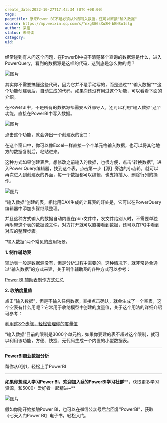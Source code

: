 ```yaml
---
create_date:2022-10-27T17:43:34 (UTC +08:00)
tags: 
pagetitle: 原来Power BI不是必须从外部导入数据，还可以直接"输入数据"
source: https://mp.weixin.qq.com/s/TnxgSG6sXu8M-bENSo1slg
author: 采悟
status: 未阅读
category: 
uid: 
---
```


经常碰到有人问这个问题，在PowerBI中搞不清楚某个查询的数据源是什么，进入PowerQuery，看到的数据源是这样的代码，这到底是怎么做的呢？

![图片](https://mmbiz.qpic.cn/mmbiz_png/aHEbZtANQJPCae35JZibltBuamz8icwialMS4xHwYBWccqdrxU91sh01DvpkgEKsOU0IFJdlEVtePHSMokk0erZ6A/640?wx_fmt=png&wxfrom=5&wx_lazy=1&wx_co=1)

其实你不需要搞懂这些代码，因为它并不是手动写的，而是通过**“输入数据”**这个功能创建表后，自动生成的代码，如果你还没有用过这个功能，可以看看下面的介绍。

在PowerBI中，不是所有的数据源都需要从外部导入，还可以利用“输入数据”这个功能，直接在PowerBI中写入数据。

![图片](https://mmbiz.qpic.cn/mmbiz_png/aHEbZtANQJPCae35JZibltBuamz8icwialMDibaHneicPr9RWPDm2POpUgurRltpbiaZCQfK2rurVqwl1nzYq32RzYcQ/640?wx_fmt=png&wxfrom=5&wx_lazy=1&wx_co=1)

点击这个功能，就会弹出一个创建表的窗口：

在这个窗口中，你可以像Excel一样直接一个个单元格输入数据，也可以将其他地方的数据复制后，粘贴进来。

这种方式如果创建表后，想修改之前输入的数据，也很方便，点击“转换数据”，进入Power Query编辑器，找到这个表，点击第一步【源】旁边的小齿轮，就可以再次进入到创建表的界面，每一个数据都可以编辑，也支持插入、删除行列的操作。

![图片](https://mmbiz.qpic.cn/mmbiz_gif/aHEbZtANQJNGXuShF3UbRFOSA5Qa9dQA0F8W9EpRFnJkACqkCibSQxJwraWnF8XAZW3h8qM56uS8df7DLsuagxA/640?wx_fmt=gif&wxfrom=5&wx_lazy=1)

“输入数据”创建的表，相比用DAX生成的计算表的好处是，它可以在PowerQuery编辑器中添加步骤继续整理。

并且这种方式输入的数据自动内置在pbix文件中，发文件给别人时，不需要单独再附带这个表的数据源文件，对方打开就可以直接看到数据，还可以在PQ中看到对应的整理步骤。

“输入数据”两个常见的应用场景。

**1\. 制作辅助表**

辅助表一般是数据源没有，但是分析过程中需要的，这种情况下，就非常适合通过“输入数据”的方式来建，关于制作辅助表的各种方式可以参考：

[Power BI 辅助表制作方式汇总](http://mp.weixin.qq.com/s?__biz=MzA4MzQwMjY4MA==&mid=2484071809&idx=1&sn=9e8f4916082c32cc0291a2e4e565f1fd&chksm=8e0c4756b97bce4087ec53dfb6e5380e7cb0662e73fa070f831e4283095505a5aced233e59c8&scene=21#wechat_redirect)  

**2\. 收纳度量值**

点击“输入数据”，但是不输入任何数据，直接点击确认，就会生成了一个空表，这个空表有什么用呢？它常用于收纳模型中创建的度量值，关于这个用法的详细介绍可参考：

[利用这3个步骤，轻松管理你的度量值](http://mp.weixin.qq.com/s?__biz=MzA4MzQwMjY4MA==&mid=2484069973&idx=1&sn=b14786fae234c7da3055c38f641d8556&chksm=8e0c4c82b97bc594eb16dd48bdf2c8b853f741b3a29cb6d9eee7881fcd0fd114d1b4515adfe0&scene=21#wechat_redirect)  

“输入数据”目前的限制是3000个单元格，如果你要建的表不超过这个限制，就可以利用该功能，方便、快捷、无代码生成一个内置的小型数据表。

___

[**PowerBI商业数据分析**](http://mp.weixin.qq.com/s?__biz=MzA4MzQwMjY4MA==&mid=2484074987&idx=1&sn=5cf4ba4b683ee9136bb7a26f6e9bcf01&chksm=8e0c533cb97bda2add48a4576b9c1e230249a5a4160dd93cd677a37ea21d26fc9cc26fc4cb1c&scene=21#wechat_redirect)

帮你从0到1，轻松上手PowerBI

___

**如果你想深入学习Power BI，欢迎加入我的PowerBI学习社群****，获取更多学习资源，和5000+ 爱好者一起精进~**

![图片](https://mmbiz.qpic.cn/mmbiz_png/aHEbZtANQJMstwXX5zrKianmFXzyqbIVgh7byfo3V8JJPmhqicywbtYkM0j2ibngnT5XBZ2AwKvGZiby9ngoKfLvzg/640?wx_fmt=png&wxfrom=5&wx_lazy=1&wx_co=1)

假如你刚开始接触Power BI，也可以在微信公众号后台回复"PowerBI"，获取《七天入门Power BI》电子书，轻松入门。
